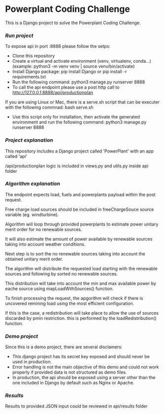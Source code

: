 # Powerplant Coding Challenge

This is a Django project to solve the Powerplant Coding Challenge.

### *Run project*

To expose api in port :8888 please follow the setps:
  
   - Clone this repository
   - Create a virtual and activate environment (venv, virtualenv, conda...)
     (example: python3 -m venv venv | source venv/bin/activate)
   - Install Django package: pip install Django or pip install -r requirements.txt
   - Run the following command: python3 manage.py runserver 8888
   - To call the api endpoint please use a post http call to http://127.0.0.1:8888/api/productionplan
   
If you are using Linux or Mac, there is a serve.sh script that can be executer with the following commnad: bash serve.sh
* Use this script only for installation, then activate the generated environment and run the following command: python3 manage.py runserver 8888

### *Project explanation*

This repository includes a Django project called 'PowerPlant' with an app called 'api'

/api/productionplan logic is included in views.py and utils.py inside api folder

### *Algorithm explanation*

The endpoint expects load, fuels and powerplants payload within the post request.

Free charge load sources should be included in freeChargeSouce source variable (eg. windturbine).

Algorithm will loop through provided powerplants to estimate power unitary merit order for no renewable sources.

It will also estimate the amount of power available by renewable sources taking into account weather conditions.

Next step is to sort the no renewable sources taking into account the obtained unitary merit order.

The algorithm will distribute the requested load starting with the renewable sources and following by sorted no renewable sources. 

This distribution will take into account the min and max available power by eache source using mapLoadWithSources() function.

To finish processing the request, the apgorithm will check if there is uncovered remining load using the most efficient configuration. 

If this is the case, a redistribution will take place to allow the use of sources discarded by pmin restriction. this is performed by the loadRedistribution() function.

### *Demo project*

Since this is a demo project, there are several disclamers:

   - This django project has its secret key exposed and should never be used in production.
   - Error handling is not the main objective of this demo and could not work properly if provided data is not structured as demo files.
   - In production, the api should be exposed using a server other than the one included in Django by default such as Nginx or Apache.

### *Results*

Results to provided JSON input could be reviewed in api/results folder
